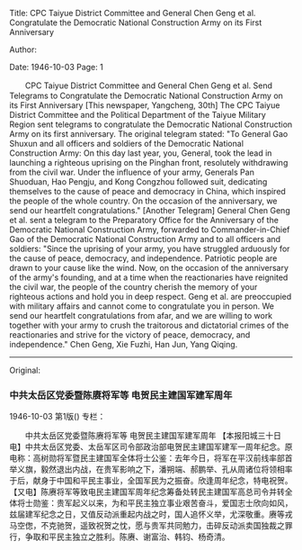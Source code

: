 Title: CPC Taiyue District Committee and General Chen Geng et al. Congratulate the Democratic National Construction Army on its First Anniversary

Author:

Date: 1946-10-03
Page: 1

　　CPC Taiyue District Committee and General Chen Geng et al.
    Send Telegrams to Congratulate the Democratic National Construction Army on its First Anniversary
    [This newspaper, Yangcheng, 30th] The CPC Taiyue District Committee and the Political Department of the Taiyue Military Region sent telegrams to congratulate the Democratic National Construction Army on its first anniversary. The original telegram stated: "To General Gao Shuxun and all officers and soldiers of the Democratic National Construction Army: On this day last year, you, General, took the lead in launching a righteous uprising on the Pinghan front, resolutely withdrawing from the civil war. Under the influence of your army, Generals Pan Shuoduan, Hao Pengju, and Kong Congzhou followed suit, dedicating themselves to the cause of peace and democracy in China, which inspired the people of the whole country. On the occasion of the anniversary, we send our heartfelt congratulations."
    [Another Telegram] General Chen Geng et al. sent a telegram to the Preparatory Office for the Anniversary of the Democratic National Construction Army, forwarded to Commander-in-Chief Gao of the Democratic National Construction Army and to all officers and soldiers: "Since the uprising of your army, you have struggled arduously for the cause of peace, democracy, and independence. Patriotic people are drawn to your cause like the wind. Now, on the occasion of the anniversary of the army's founding, and at a time when the reactionaries have reignited the civil war, the people of the country cherish the memory of your righteous actions and hold you in deep respect. Geng et al. are preoccupied with military affairs and cannot come to congratulate you in person. We send our heartfelt congratulations from afar, and we are willing to work together with your army to crush the traitorous and dictatorial crimes of the reactionaries and strive for the victory of peace, democracy, and independence." Chen Geng, Xie Fuzhi, Han Jun, Yang Qiqing.



<hr /> 

Original: 


### 中共太岳区党委暨陈赓将军等  电贺民主建国军建军周年

1946-10-03
第1版()
专栏：

　　中共太岳区党委暨陈赓将军等
    电贺民主建国军建军周年
    【本报阳城三十日电】中共太岳区党委、太岳军区司令部政治部电贺民主建国军建军一周年纪念。原电称：高树勋将军暨民主建国军全体将士公鉴：去年今日，将军在平汉前线率部首举义旗，毅然退出内战，在贵军影响之下，潘朔端、郝鹏举、孔从周诸位将领相率于后，献身于中国和平民主事业，全国军民为之振奋。欣逢周年纪念，特电祝贺。
    【又电】陈赓将军等致电民主建国军周年纪念筹备处转民主建国军高总司令并转全体将士勋鉴：贵军起义以来，为和平民主独立事业艰苦奋斗，爱国志士欣向如风，兹届建军纪念之日，又值反动派重起内战之时，国人追怀义举，尤深敬重。赓等戎马空偬，不克驰贺，遥致祝贺之忱，愿与贵军共同勉力，击碎反动派卖国独裁之罪行，争取和平民主独立之胜利。陈赓、谢富治、韩钧、杨奇清。
